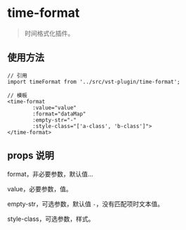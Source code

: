 # time-format

> 时间格式化插件。

## 使用方法

    // 引用
    import timeFormat from '../src/vst-plugin/time-format';
    
    // 模板
    <time-format
            :value="value"
            :format="dataMap"
            :empty-str="-"
            :style-class="['a-class', 'b-class']">
    </time-format>

## props 说明

format，非必要参数，默认值...

    

value，必要参数，值。

empty-str，可选参数，默认值 `-`，没有匹配项时文本值。

style-class，可选参数，样式。
